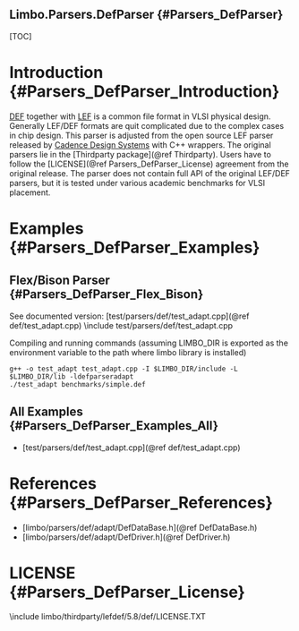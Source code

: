 Limbo.Parsers.DefParser {#Parsers_DefParser}
---------

[TOC]

# Introduction {#Parsers_DefParser_Introduction}

[DEF](https://en.wikipedia.org/wiki/Design_Exchange_Format) together with [LEF](https://en.wikipedia.org/wiki/Library_Exchange_Format) is a common file format in VLSI physical design. 
Generally LEF/DEF formats are quit complicated due to the complex cases in chip design. 
This parser is adjusted from the open source LEF parser released by [Cadence Design Systems](https://www.cadence.com) with C++ wrappers. 
The original parsers lie in the [Thirdparty package](@ref Thirdparty).
Users have to follow the [LICENSE](@ref Parsers_DefParser_License) agreement from the original release. 
The parser does not contain full API of the original LEF/DEF parsers, but it is tested under various academic benchmarks for VLSI placement. 

# Examples {#Parsers_DefParser_Examples}

## Flex/Bison Parser {#Parsers_DefParser_Flex_Bison}

See documented version: [test/parsers/def/test_adapt.cpp](@ref def/test_adapt.cpp)
\include test/parsers/def/test_adapt.cpp

Compiling and running commands (assuming LIMBO_DIR is exported as the environment variable to the path where limbo library is installed)
~~~~~~~~~~~~~~~~
g++ -o test_adapt test_adapt.cpp -I $LIMBO_DIR/include -L $LIMBO_DIR/lib -ldefparseradapt
./test_adapt benchmarks/simple.def
~~~~~~~~~~~~~~~~

## All Examples {#Parsers_DefParser_Examples_All}

- [test/parsers/def/test_adapt.cpp](@ref def/test_adapt.cpp)

# References {#Parsers_DefParser_References}

- [limbo/parsers/def/adapt/DefDataBase.h](@ref DefDataBase.h)
- [limbo/parsers/def/adapt/DefDriver.h](@ref DefDriver.h)

# LICENSE {#Parsers_DefParser_License}

\include limbo/thirdparty/lefdef/5.8/def/LICENSE.TXT
